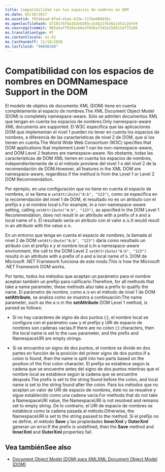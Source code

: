 ```yaml
---
title: Compatibilidad con los espacios de nombres en DOM
ms.date: 03/30/2017
ms.assetid: f0548ead-0fed-41ee-b33e-117ba900d3bc
ms.openlocfilehash: b71817bf8a1b2eb585ccb3b21fb361c651c2bfe9
ms.sourcegitcommit: 965a5af7918acb0a3fd3baf342e15d511ef75188
ms.translationtype: HT
ms.contentlocale: es-ES
ms.lasthandoff: 11/18/2020
ms.locfileid: "94830160"
---
```

# <a name="namespace-support-in-the-dom"></a><span data-ttu-id="9f894-102">Compatibilidad con los espacios de nombres en DOM</span><span class="sxs-lookup"><span data-stu-id="9f894-102">Namespace Support in the DOM</span></span>
<span data-ttu-id="9f894-103">El modelo de objetos de documento XML (DOM) tiene en cuenta completamente al espacio de nombres.</span><span class="sxs-lookup"><span data-stu-id="9f894-103">The XML Document Object Model (DOM) is completely namespace-aware.</span></span> <span data-ttu-id="9f894-104">Sólo se admiten documentos XML que tengan en cuenta los espacios de nombres.</span><span class="sxs-lookup"><span data-stu-id="9f894-104">Only namespace-aware XML documents are supported.</span></span> <span data-ttu-id="9f894-105">El W3C especifica que las aplicaciones DOM que implementan el nivel 1 pueden no tener en cuenta los espacios de nombres, a diferencia de las características de nivel 2 de DOM, que sí los tienen en cuenta.</span><span class="sxs-lookup"><span data-stu-id="9f894-105">The World Wide Web Consortium (W3C) specifies that DOM applications that implement Level 1 can be non-namespace-aware, and DOM Level 2 features are namespace-aware.</span></span> <span data-ttu-id="9f894-106">No obstante, todas las características de DOM XML tienen en cuenta los espacios de nombres, independientemente de si el método proviene del nivel 1 o del nivel 2 de la recomendación de DOM.</span><span class="sxs-lookup"><span data-stu-id="9f894-106">However, all features in the XML DOM are namespace-aware, regardless if the method is from the Level 1 or Level 2 DOM Recommendation.</span></span>  
  
 <span data-ttu-id="9f894-107">Por ejemplo, en una configuración que no tiene en cuenta el espacio de nombres, si se llama a `setAttribute("A:b", "123")`, como se especifica en la recomendación del nivel 1 de DOM, el resultado no es un atributo con el prefijo `A` y el nombre local `b`.</span><span class="sxs-lookup"><span data-stu-id="9f894-107">For example, in a non-namespace-aware setting, calling `setAttribute("A:b", "123")`, as specified in the DOM Level 1 Recommendation, does not result in an attribute with a prefix of `A` and a local name of `b`.</span></span> <span data-ttu-id="9f894-108">El resultado sería un atributo con el valor `A:b`.</span><span class="sxs-lookup"><span data-stu-id="9f894-108">It would result in an attribute with the value `A:b`.</span></span>  
  
 <span data-ttu-id="9f894-109">En un entorno que tenga en cuenta el espacio de nombres, la llamada al nivel 2 de DOM `setAttribute("A:b", "123")` daría como resultado un atributo con el prefijo `A` y el nombre local `b`.</span><span class="sxs-lookup"><span data-stu-id="9f894-109">In a namespace-aware environment, the call to the DOM Level 2 `setAttribute("A:b", "123")` results in an attribute with a prefix of `A` and a local name of `b`.</span></span> <span data-ttu-id="9f894-110">DOM de Microsoft .NET Framework funciona de este modo.</span><span class="sxs-lookup"><span data-stu-id="9f894-110">This is how the Microsoft .NET Framework DOM works.</span></span>  
  
 <span data-ttu-id="9f894-111">Por tanto, todos los métodos que aceptan un parámetro para el nombre aceptan también un prefijo para calificarlo.</span><span class="sxs-lookup"><span data-stu-id="9f894-111">Therefore, for all methods that take a name parameter, these methods also take a prefix to qualify the name.</span></span> <span data-ttu-id="9f894-112">El parámetro de nombre, como `A:b` en el método de nivel 1 de DOM **setAttribute**, se analiza como se muestra a continuación:</span><span class="sxs-lookup"><span data-stu-id="9f894-112">The name parameter, such as the `A:b` in the **setAttribute** DOM Level 1 method, is parsed as follows:</span></span>  
  
- <span data-ttu-id="9f894-113">Si no hay caracteres de signo de dos puntos (:), el nombre local se configura con el parámetro `name` y el prefijo y URI de espacio de nombres son cadenas vacías.</span><span class="sxs-lookup"><span data-stu-id="9f894-113">If there are no colon (:) characters, then the local name is set to the `name` parameter, and the prefix and NamespaceURI are empty strings.</span></span>  
  
- <span data-ttu-id="9f894-114">Si se encuentra un signo de dos puntos, el nombre se divide en dos partes en función de la posición del primer signo de dos puntos.</span><span class="sxs-lookup"><span data-stu-id="9f894-114">If a colon is found, then the name is split into two parts based on the position of the first colon character.</span></span> <span data-ttu-id="9f894-115">El prefijo se establece según la cadena que se encuentre antes del signo de dos puntos mientras que el nombre local se establece según la cadena que se encuentre después.</span><span class="sxs-lookup"><span data-stu-id="9f894-115">The prefix is set to the string found before the colon, and local name is set to the string found after the colon.</span></span> <span data-ttu-id="9f894-116">Para los métodos que no aceptan un valor de URI de espacio de nombres, éste no se resuelve y sigue establecido como una cadena vacía.</span><span class="sxs-lookup"><span data-stu-id="9f894-116">For methods that do not take a NamespaceURI value, the NamespaceURI is not resolved and remains set to empty string.</span></span> <span data-ttu-id="9f894-117">De lo contrario, el URI de espacio de nombres se establece como la cadena pasada al método.</span><span class="sxs-lookup"><span data-stu-id="9f894-117">Otherwise, the NamespaceURI is set to the string passed to the method.</span></span> <span data-ttu-id="9f894-118">Si el prefijo no se define, el método **Save** y las propiedades **InnerXml** y **OuterXml** generan un error.</span><span class="sxs-lookup"><span data-stu-id="9f894-118">If the prefix is undefined, then the **Save** method and **InnerXml** and **OuterXml** properties fail.</span></span>  
  
## <a name="see-also"></a><span data-ttu-id="9f894-119">Vea también</span><span class="sxs-lookup"><span data-stu-id="9f894-119">See also</span></span>

- [<span data-ttu-id="9f894-120">Document Object Model (DOM) para XML</span><span class="sxs-lookup"><span data-stu-id="9f894-120">XML Document Object Model (DOM)</span></span>](xml-document-object-model-dom.md)
